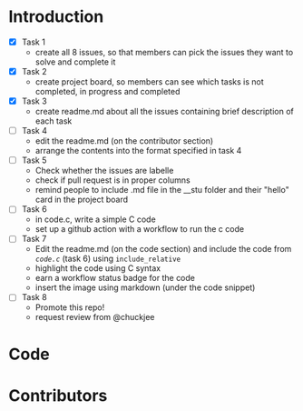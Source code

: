 # Introduction
- [x] Task 1
  * create all 8 issues, so that members can pick the issues they want to solve and complete it
- [x] Task 2
  * create project board, so members can see which tasks is not completed, in progress and completed
- [x] Task 3
  * create readme.md about all the issues containing brief description of each task
- [ ] Task 4
  * edit the readme.md (on the contributor section)
  * arrange the contents into the format specified in task 4
- [ ] Task 5
  * Check whether the issues are labelle
  * check if pull request is in proper columns
  * remind people to include .md file in the __stu folder and their "hello" card in the project board
- [ ] Task 6
  * in code.c, write a simple C code
  * set up a github action with a workflow to run the c code
- [ ] Task 7
  * Edit the readme.md (on the code section) and include the code from *`code.c`* (task 6) using `include_relative`
  * highlight the code using C syntax 
  * earn a workflow status badge for the code
  * insert the image using markdown (under the code snippet)
- [ ] Task 8
  * Promote this repo! 
  * request review from @chuckjee

# Code

# Contributors


